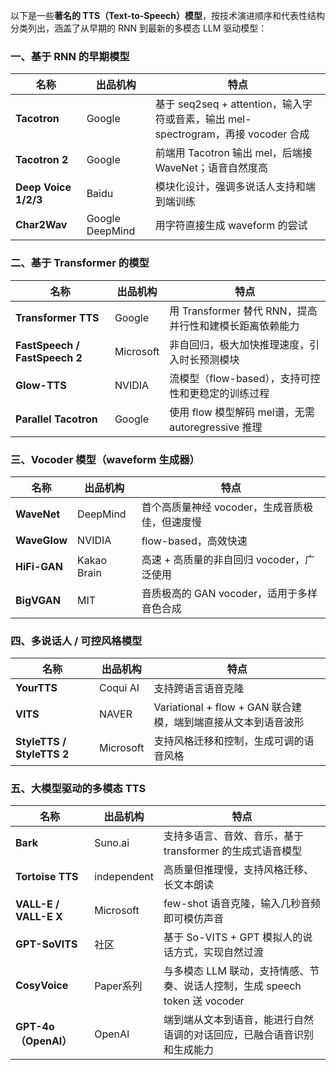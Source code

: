 以下是一些**著名的 TTS（Text-to-Speech）模型**，按技术演进顺序和代表性结构分类列出，涵盖了从早期的 RNN 到最新的多模态 LLM 驱动模型：

### 一、基于 RNN 的早期模型

| 名称                   | 出品机构            | 特点                                                              |
| -------------------- | --------------- | --------------------------------------------------------------- |
| **Tacotron**         | Google          | 基于 seq2seq + attention，输入字符或音素，输出 mel-spectrogram，再接 vocoder 合成 |
| **Tacotron 2**       | Google          | 前端用 Tacotron 输出 mel，后端接 WaveNet；语音自然度高                          |
| **Deep Voice 1/2/3** | Baidu           | 模块化设计，强调多说话人支持和端到端训练                                            |
| **Char2Wav**         | Google DeepMind | 用字符直接生成 waveform 的尝试                                            |

### 二、基于 Transformer 的模型

| 名称                            | 出品机构      | 特点                                     |
| ----------------------------- | --------- | -------------------------------------- |
| **Transformer TTS**           | Google    | 用 Transformer 替代 RNN，提高并行性和建模长距离依赖能力   |
| **FastSpeech / FastSpeech 2** | Microsoft | 非自回归，极大加快推理速度，引入时长预测模块                 |
| **Glow-TTS**                  | NVIDIA    | 流模型（flow-based），支持可控性和更稳定的训练过程         |
| **Parallel Tacotron**         | Google    | 使用 flow 模型解码 mel谱，无需 autoregressive 推理 |

### 三、Vocoder 模型（waveform 生成器）

| 名称           | 出品机构        | 特点                          |
| ------------ | ----------- | --------------------------- |
| **WaveNet**  | DeepMind    | 首个高质量神经 vocoder，生成音质极佳，但速度慢 |
| **WaveGlow** | NVIDIA      | flow-based，高效快速             |
| **HiFi-GAN** | Kakao Brain | 高速 + 高质量的非自回归 vocoder，广泛使用  |
| **BigVGAN**  | MIT         | 音质极高的 GAN vocoder，适用于多样音色合成 |

### 四、多说话人 / 可控风格模型

| 名称                        | 出品机构      | 特点                                          |
| ------------------------- | --------- | ------------------------------------------- |
| **YourTTS**               | Coqui AI  | 支持跨语言语音克隆                                   |
| **VITS**                  | NAVER     | Variational + flow + GAN 联合建模，端到端直接从文本到语音波形 |
| **StyleTTS / StyleTTS 2** | Microsoft | 支持风格迁移和控制，生成可调的语音风格                         |

### 五、大模型驱动的多模态 TTS

| 名称                    | 出品机构        | 特点                                                  |
| --------------------- | ----------- | --------------------------------------------------- |
| **Bark**              | Suno.ai     | 支持多语言、音效、音乐，基于 transformer 的生成式语音模型                 |
| **Tortoise TTS**      | independent | 高质量但推理慢，支持风格迁移、长文本朗读                                |
| **VALL-E / VALL-E X** | Microsoft   | few-shot 语音克隆，输入几秒音频即可模仿声音                          |
| **GPT-SoVITS**        | 社区          | 基于 So-VITS + GPT 模拟人的说话方式，实现自然过渡                    |
| **CosyVoice**         | Paper系列     | 与多模态 LLM 联动，支持情感、节奏、说话人控制，生成 speech token 送 vocoder |
| **GPT-4o（OpenAI）**    | OpenAI      | 端到端从文本到语音，能进行自然语调的对话回应，已融合语音识别和生成能力                 |
